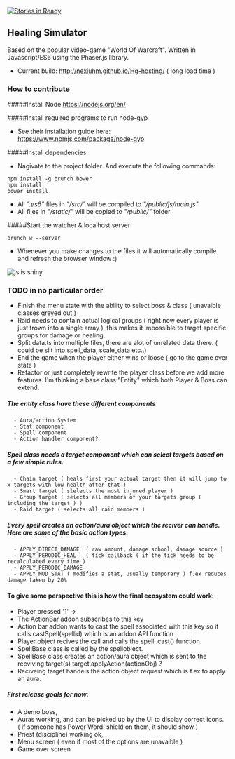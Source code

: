 [![Stories in Ready](https://badge.waffle.io/nexiuhm/HealingSim-ES6.png?label=ready&title=Ready)](https://waffle.io/nexiuhm/HealingSim-ES6)

## Healing Simulator
Based on the popular video-game "World Of Warcraft". Written in Javascript/ES6 using the Phaser.js library.
- Current build: http://nexiuhm.github.io/Hg-hosting/   ( long load time ) 

### How to contribute

#####Install Node
https://nodejs.org/en/

#####Install required programs to run node-gyp
- See their installation guide here: https://www.npmjs.com/package/node-gyp

#####Install dependencies
 - Nagivate to the project folder. And execute the following commands:
```
npm install -g brunch bower
npm install
bower install
```
- All *".es6"* files in *"/src/"* will be compiled to *"/public/js/main.js"*
- All files in *"/static/"* will be copied to *"/public/"* folder

#####Start the watcher & localhost server
```
brunch w --server
```
- Whenever you make changes to the files it will automatically compile and refresh the browser window :)

![js is shiny](http://i.imgur.com/z8N8i12.gif)


### TODO in no particular order
- Finish the menu state with the ability to select boss & class ( unavaible classes greyed out )
- Raid needs to contain actual logical groups ( right now every player is just trown into a single array ), this makes it impossible to target specific groups for damage or healing.
- Split data.ts into multiple files, there are alot of unrelated data there. ( could be slit into spell_data, scale_data etc..)
- End the game when the player either wins or loose ( go to the game over state )
- Refactor or just completely rewrite the player class before we add more features. I'm thinking a base class "Entity" which both Player & Boss can extend.

##### The entity class have these different components
      - Aura/action System
      - Stat component
      - Spell component
      - Action handler component?

##### Spell class needs a target component which can select targets based on a few simple rules.
      - Chain target ( heals first your actual target then it will jump to x targets with low health after that )
      - Smart target ( slelects the most injured player )
      - Group target ( selects all members of your targets group ( including the target ) )
      - Raid target ( selects all raid members )
##### Every spell creates an action/aura object which the reciver can handle. Here are some of the basic action types:
      - APPLY_DIRECT_DAMAGE  ( raw amount, damage school, damage source )
      - APPLY_PERODIC_HEAL   ( tick callback ( if the tick needs to be recalculated every time )
      - APPLY_PERODIC_DAMAGE  
      - APPLY_MOD_STAT ( modifies a stat, usually temporary ) f.ex reduces damage taken by 20%



#### To give some perspective this is how the final ecosystem could work:

- Player pressed '1' ->
- The ActionBar addon subscribes to this key
- Action bar addon wants to cast the spell associated with this key so it calls castSpell(spellid) which is an addon API function .
- Player object recives the call and calls the spell .cast() function.
- SpellBase class is called by the spellobject.
- SpellBase class creates an action/aura object which is sent to the recviving target(s) target.applyAction(actionObj) ?
- Reciveing target handels the action object request which is f.ex to apply an aura.

##### First release goals for now:

- A demo boss,
- Auras working, and can be picked up by the UI to display correct icons. ( if someone has Power Word: shield on them, it should show )
- Priest (discipline) working ok,
- Menu screen ( even if most of the options are unavaible )
- Game over screen
